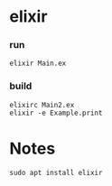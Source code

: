 # elixir

### run
`elixir Main.ex`  

### build
`elixirc Main2.ex`  
`elixir -e Example.print`  

# Notes
`sudo apt install elixir`
